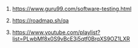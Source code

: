 1. https://www.guru99.com/software-testing.html

2. https://roadmap.sh/qa

3. https://www.youtube.com/playlist?list=PLwbMf8x0S9vBcE3i5qtf0BrqXS9OZ1LXR